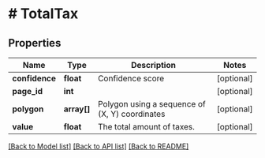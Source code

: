 # # TotalTax

## Properties

Name | Type | Description | Notes
------------ | ------------- | ------------- | -------------
**confidence** | **float** | Confidence score | [optional]
**page_id** | **int** |  | [optional]
**polygon** | **array[]** | Polygon using a sequence of (X, Y) coordinates | [optional]
**value** | **float** | The total amount of taxes. | [optional]

[[Back to Model list]](../../README.md#models) [[Back to API list]](../../README.md#endpoints) [[Back to README]](../../README.md)

